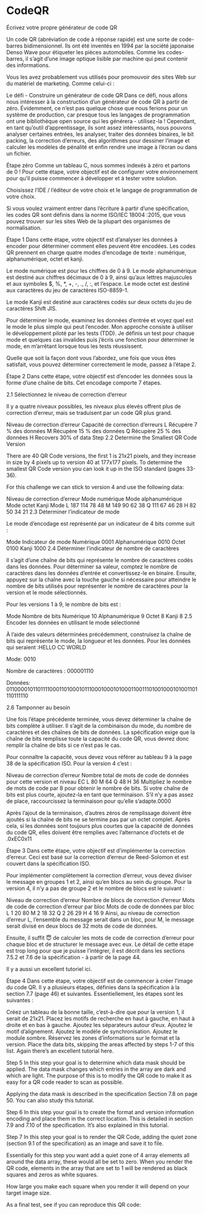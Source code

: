 # CodeQR
Écrivez votre propre générateur de code QR

Un code QR (abréviation de code à réponse rapide) est une sorte de code-barres bidimensionnel. Ils ont été inventés en 1994 par la société japonaise Denso Wave pour étiqueter les pièces automobiles. Comme les codes-barres, il s’agit d’une image optique lisible par machine qui peut contenir des informations.

Vous les avez probablement vus utilisés pour promouvoir des sites Web sur du matériel de marketing. Comme celui-ci :

Le défi - Construire un générateur de code QR
Dans ce défi, nous allons nous intéresser à la construction d’un générateur de code QR à partir de zéro. Évidemment, ce n’est pas quelque chose que nous ferions pour un système de production, car presque tous les langages de programmation ont une bibliothèque open source qui les générera - utilisez-la ! Cependant, en tant qu’outil d’apprentissage, ils sont assez intéressants, nous pouvons analyser certaines entrées, les analyser, traiter des données binaires, le bit packing, la correction d’erreurs, des algorithmes pour dessiner l’image et calculer les modèles de pénalité et enfin rendre une image à l’écran ou dans un fichier.

Étape zéro
Comme un tableau C, nous sommes indexés à zéro et partons de 0 ! Pour cette étape, votre objectif est de configurer votre environnement pour qu’il puisse commencer à développer et à tester votre solution.

Choisissez l’IDE / l’éditeur de votre choix et le langage de programmation de votre choix.

Si vous voulez vraiment entrer dans l’écriture à partir d’une spécification, les codes QR sont définis dans la norme ISO/IEC 18004 :2015, que vous pouvez trouver sur les sites Web de la plupart des organismes de normalisation.

Étape 1
Dans cette étape, votre objectif est d’analyser les données à encoder pour déterminer comment elles peuvent être encodées. Les codes QR prennent en charge quatre modes d’encodage de texte : numérique, alphanumérique, octet et kanji.

Le mode numérique est pour les chiffres de 0 à 9. Le mode alphanumérique est destiné aux chiffres décimaux de 0 à 9, ainsi qu’aux lettres majuscules et aux symboles $, %, *, +, -, ., /, :, et l’espace. Le mode octet est destiné aux caractères du jeu de caractères ISO-8859-1.

Le mode Kanji est destiné aux caractères codés sur deux octets du jeu de caractères Shift JIS.

Pour déterminer le mode, examinez les données d’entrée et voyez quel est le mode le plus simple qui peut l’encoder. Mon approche consiste à utiliser le développement piloté par les tests (TDD). Je définis un test pour chaque mode et quelques cas invalides puis j’écris une fonction pour déterminer le mode, en m’arrêtant lorsque tous les tests réussissent.

Quelle que soit la façon dont vous l’abordez, une fois que vous êtes satisfait, vous pouvez déterminer correctement le mode, passez à l’étape 2.

Étape 2
Dans cette étape, votre objectif est d’encoder les données sous la forme d’une chaîne de bits. Cet encodage comporte 7 étapes.

2.1 Sélectionnez le niveau de correction d’erreur

Il y a quatre niveaux possibles, les niveaux plus élevés offrent plus de correction d’erreur, mais se traduisent par un code QR plus grand.

Niveau de correction d’erreur	Capacité de correction d’erreurs
L	Récupère 7 % des données
M	Récupère 15 % des données
Q	Récupère 25 % des données
H	Recovers 30% of data
Step 2.2 Determine the Smallest QR Code Version

There are 40 QR Code versions, the first 1 is 21x21 pixels, and they increase in size by 4 pixels up to version 40 at 177x177 pixels. To determine the smallest QR Code version you can look it up in the ISO standard (pages 33-36).

For this challenge we can stick to version 4 and use the following data:

Niveau de correction d’erreur	Mode numérique	Mode alphanumérique	Mode octet	Kanji Mode
L	187	114	78	48
M	149	90	62	38
Q	111	67	46	28
H	82	50	34	21
2.3 Déterminer l’indicateur de mode

Le mode d’encodage est représenté par un indicateur de 4 bits comme suit :

Mode	Indicateur de mode
Numérique	0001
Alphanumérique	0010
Octet	0100
Kanji	1000
2.4 Déterminer l’indicateur de nombre de caractères

Il s’agit d’une chaîne de bits qui représente le nombre de caractères codés dans les données. Pour déterminer sa valeur, comptez le nombre de caractères dans les données d’entrée et convertissez-le en binaire. Ensuite, appuyez sur la chaîne avec la touche gauche si nécessaire pour atteindre le nombre de bits utilisés pour représenter le nombre de caractères pour la version et le mode sélectionnés.

Pour les versions 1 à 9, le nombre de bits est :

Mode	Nombre de bits
Numérique	10
Alphanumérique	9
Octet	8
Kanji	8
2.5 Encoder les données en utilisant le mode sélectionné

À l’aide des valeurs déterminées précédemment, construisez la chaîne de bits qui représente le mode, la longueur et les données. Pour les données qui seraient :HELLO CC WORLD

Mode: 0010

Nombre de caractères : 000001110

Données: 01100001011011110001101000101110001000101000110011101001000101001101110111110

2.6 Tamponner au besoin

Une fois l’étape précédente terminée, vous devez déterminer la chaîne de bits complète à utiliser. Il s’agit de la combinaison du mode, du nombre de caractères et des chaînes de bits de données. La spécification exige que la chaîne de bits remplisse toute la capacité du code QR, vous devrez donc remplir la chaîne de bits si ce n’est pas le cas.

Pour connaître la capacité, vous devez vous référer au tableau 9 à la page 38 de la spécification ISO. Pour la version 4 c’est :

Niveau de correction d’erreur	Nombre total de mots de code de données pour cette version et niveau EC
L	80
M	64
Q	48
H	36
Multipliez le nombre de mots de code par 8 pour obtenir le nombre de bits. Si votre chaîne de bits est plus courte, ajoutez-la en tant que terminaison. S’il n’y a pas assez de place, raccourcissez la terminaison pour qu’elle s’adapte.0000

Après l’ajout de la terminaison, d’autres zéros de remplissage doivent être ajoutés si la chaîne de bits ne se termine pas par un octet complet. Après cela, si les données sont toujours plus courtes que la capacité de données du code QR, elles doivent être remplies avec l’alternance d’octets et de .0xEC0x11

Étape 3
Dans cette étape, votre objectif est d’implémenter la correction d’erreur. Ceci est basé sur la correction d’erreur de Reed-Solomon et est couvert dans la spécification ISO.

Pour implémenter complètement la correction d’erreur, vous devez diviser le message en groupes 1 et 2, ainsi qu’en blocs au sein du groupe. Pour la version 4, il n’y a pas de groupe 2 et le nombre de blocs est le suivant :

Niveau de correction d’erreur	Nombre de blocs de correction d’erreur	Mots de code de correction d’erreur par bloc	Mots de code de données par bloc
L	1	20	80
M	2	18	32
Q	2	26	29
H	4	16	9
Ainsi, au niveau de correction d’erreur L, l’ensemble du message serait dans un bloc, pour M, le message serait divisé en deux blocs de 32 mots de code de données.

Ensuite, il suffit 😇 de calculer les mots de code de correction d’erreur pour chaque bloc et de structurer le message avec eux. Le détail de cette étape est trop long pour que je puisse l’intégrer, il est décrit dans les sections 7.5.2 et 7.6 de la spécification - à partir de la page 44.

Il y a aussi un excellent tutoriel ici.

Étape 4
Dans cette étape, votre objectif est de commencer à créer l’image du code QR. Il y a plusieurs étapes, définies dans la spécification à la section 7.7 (page 46) et suivantes. Essentiellement, les étapes sont les suivantes :

Créez un tableau de la bonne taille, c’est-à-dire que pour la version 1, il serait de 21x21.
Placez les motifs de recherche en haut à gauche, en haut à droite et en bas à gauche.
Ajoutez les séparateurs autour d’eux.
Ajoutez le motif d’alignement.
Ajoutez le modèle de synchronisation.
Ajoutez le module sombre.
Réservez les zones d’informations sur le format et la version.
Place the data bits, skipping the areas affected by steps 1-7 of this list.
Again there’s an excellent tutorial here.

Step 5
In this step your goal is to determine which data mask should be applied. The data mask changes which entries in the array are dark and which are light. The purpose of this is to modify the QR code to make it as easy for a QR code reader to scan as possible.

Applying the data mask is described in the specification Section 7.8 on page 50. You can also study this tutorial.

Step 6
In this step your goal is to create the format and version information encoding and place them in the correct location. This is detailed in section 7.9 and 7.10 of the specification. It’s also explained in this tutorial.

Step 7
In this step your goal is to render the QR Code, adding the quiet zone (section 9.1 of the specification) as an image and save it to file.

Essentially for this step you want add a quiet zone of 4 array elements all around the data array, these would all be set to zero. When you render the QR code, elements in the array that are set to 1 will be rendered as black squares and zeros as white squares.

How large you make each square when you render it will depend on your target image size.

As a final test, see if you can reproduce this QR code:

